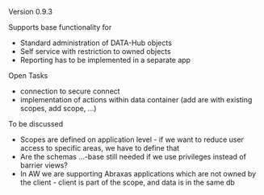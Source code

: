 Version 0.9.3

Supports base functionality for 
- Standard administration of DATA-Hub objects
- Self service with restriction to owned objects
- Reporting has to be implemented in a separate app

Open Tasks
- connection to secure connect
- implementation of actions within data container (add are with existing scopes, add scope, ...)

To be discussed
- Scopes are defined on application level - if we want to reduce user access to specific areas, we have to define that
- Are the schemas ...-base still needed if we use privileges instead of barrier views?
- In AW we are supporting Abraxas applications which are not owned by the client - client is part of the scope, and data is in the same db
